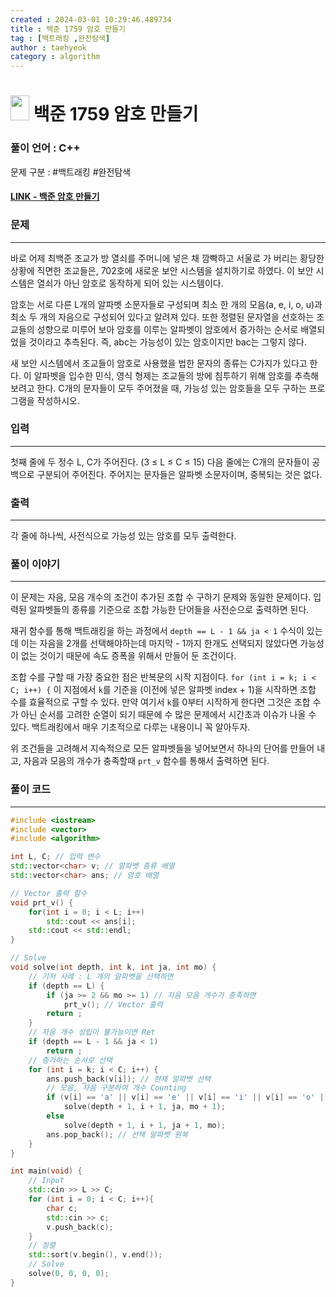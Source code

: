 ```yaml
---
created : 2024-03-01 10:29:46.489734
title : 백준 1759 암호 만들기
tag : [백트래킹 ,완전탐색]
author : taehyeok
category : algorithm
---
```

# <img src="https://d2gd6pc034wcta.cloudfront.net/tier/11.svg" width="30" height="40"> 백준 1759 암호 만들기


### 풀이 언어 : C++

문제 구분 : #백트래킹 #완전탐색
#### [LINK - 백준 암호 만들기](https://www.acmicpc.net/problem/1759)

### 문제

<hr>


바로 어제 최백준 조교가 방 열쇠를 주머니에 넣은 채 깜빡하고 서울로 가 버리는 황당한 상황에 직면한 조교들은, 702호에 새로운 보안 시스템을 설치하기로 하였다. 이 보안 시스템은 열쇠가 아닌 암호로 동작하게 되어 있는 시스템이다.

암호는 서로 다른 L개의 알파벳 소문자들로 구성되며 최소 한 개의 모음(a, e, i, o, u)과 최소 두 개의 자음으로 구성되어 있다고 알려져 있다. 또한 정렬된 문자열을 선호하는 조교들의 성향으로 미루어 보아 암호를 이루는 알파벳이 암호에서 증가하는 순서로 배열되었을 것이라고 추측된다. 즉, abc는 가능성이 있는 암호이지만 bac는 그렇지 않다.

새 보안 시스템에서 조교들이 암호로 사용했을 법한 문자의 종류는 C가지가 있다고 한다. 이 알파벳을 입수한 민식, 영식 형제는 조교들의 방에 침투하기 위해 암호를 추측해 보려고 한다. C개의 문자들이 모두 주어졌을 때, 가능성 있는 암호들을 모두 구하는 프로그램을 작성하시오.

### 입력

<hr>


첫째 줄에 두 정수 L, C가 주어진다. (3 ≤ L ≤ C ≤ 15) 다음 줄에는 C개의 문자들이 공백으로 구분되어 주어진다. 주어지는 문자들은 알파벳 소문자이며, 중복되는 것은 없다.
### 출력

<hr>


각 줄에 하나씩, 사전식으로 가능성 있는 암호를 모두 출력한다.
### 풀이 이야기

<hr>


이 문제는 자음, 모음 개수의 조건이 추가된 조합 수 구하기 문제와 동일한 문제이다. 입력된 알파벳들의 종류를 기준으로 조합 가능한 단어들을 사전순으로 출력하면 된다.

재귀 함수를 통해 백트래킹을 하는 과정에서 `depth == L - 1 && ja < 1` 수식이 있는데 이는 자음을 2개를 선택해야하는데 마지막 - 1까지 한개도 선택되지 않았다면 가능성이 없는 것이기 때문에 속도 증폭을 위해서 만들어 둔 조건이다.

조합 수를 구할 때 가장 중요한 점은 반복문의 시작 지점이다. `for (int i = k; i < C; i++) {` 이 지점에서 `k`를 기준을 (이전에 넣은 알파벳 index + 1)을 시작하면 조합 수를 효율적으로 구할 수 있다. 만약 여기서 `k`를 0부터 시작하게 한다면 그것은 조합 수가 아닌 순서를 고려한 순열이 되기 때문에 수 많은 문제에서 시간초과 이슈가 나올 수 있다. 백트래킹에서 매우 기초적으로 다루는 내용이니 꼭 알아두자.

위 조건들을 고려해서 지속적으로 모든 알파벳들을 넣어보면서 하나의 단어를 만들어 내고, 자음과 모음의 개수가 충족할때 `prt_v` 함수를 통해서 출력하면 된다.

### 풀이 코드

<hr>


``` c++
#include <iostream>
#include <vector>
#include <algorithm>

int L, C; // 입력 변수
std::vector<char> v; // 알파벳 종류 배열
std::vector<char> ans; // 암호 배열

// Vector 출력 함수
void prt_v() {
    for(int i = 0; i < L; i++)
        std::cout << ans[i];
    std::cout << std::endl;
}

// Solve
void solve(int depth, int k, int ja, int mo) {
    // 기저 사례 : L 개의 알파벳을 선택하면
    if (depth == L) {
        if (ja >= 2 && mo >= 1) // 자음 모음 개수가 충족하면
            prt_v(); // Vector 출력
        return ;
    }
    // 자음 개수 성립이 불가능이면 Ret
    if (depth == L - 1 && ja < 1)
        return ;
    // 증가하는 순서로 선택
    for (int i = k; i < C; i++) {
        ans.push_back(v[i]); // 현재 알파벳 선택
        // 모음, 자음 구분하여 개수 Counting
        if (v[i] == 'a' || v[i] == 'e' || v[i] == 'i' || v[i] == 'o' || v[i] == 'u')
            solve(depth + 1, i + 1, ja, mo + 1);
        else
            solve(depth + 1, i + 1, ja + 1, mo);
        ans.pop_back(); // 선택 알파벳 원복
    }
}

int main(void) {
    // Input
    std::cin >> L >> C;
    for (int i = 0; i < C; i++){
        char c;
        std::cin >> c;
        v.push_back(c);
    }
    // 정렬
    std::sort(v.begin(), v.end());
    // Solve
    solve(0, 0, 0, 0);
}
```
